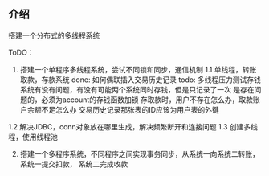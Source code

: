 ## 介绍
搭建一个分布式的多线程系统

ToDO：
1. 搭建一个单程序多线程系统，尝试不同锁和同步，通信机制
1.1
单线程，转账取款，存款系统
done: 如何偶联插入交易历史记录
todo: 多线程压力测试存钱系统有没有问题，有没有可能两个系统同时存钱，但是只记录了一次
是存在问题的，必须为account的存钱函数加锁
存取款时，用户不存在怎么办，取款账户余额不足怎么办
交易历史记录那张表的ID应该为用户表的外键

1.2 解决JDBC，conn对象放在哪里生成，解决频繁断开和连接问题
1.3 创建多线程，使用线程池

2. 搭建一个多程序系统，不同程序之间实现事务同步，从系统一向系统二转账，系统一提交扣款，
系统二完成收款